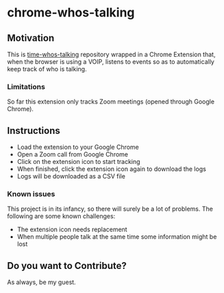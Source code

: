 # chrome-whos-talking
## Motivation
This is [time-whos-talking](https://github.com/maqqju/time-whos-talking) repository wrapped in a Chrome Extension that, when the browser is using a VOIP, listens to events so as to automatically keep track of who is talking.

### Limitations
So far this extension only tracks Zoom meetings (opened through Google Chrome).

## Instructions
* Load the extension to your Google Chrome
* Open a Zoom call from Google Chrome
* Click on the extension icon to start tracking
* When finished, click the extension icon again to download the logs
* Logs will be downloaded as a CSV file

### Known issues
This project is in its infancy, so there will surely be a lot of problems. The following are some known challenges:
* The extension icon needs replacement
* When multiple people talk at the same time some information might be lost

## Do you want to Contribute?
As always, be my guest.


